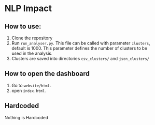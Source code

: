 # NLP Impact
## How to use:
1. Clone the repository
2. Run `run_analyser.py`. This file can be called with parameter `clusters`, default is 1000. This parameter defines the 
number of clusters to be used in the analysis.
4. Clusters are saved into directories `csv_clusters/` and `json_clusters/`

## How to open the dashboard
1. Go to `website/html`.
2. open `index.html`.

## Hardcoded
Nothing is Hardcoded
